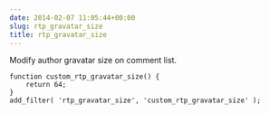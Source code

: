```yaml
---
date: 2014-02-07 11:05:44+00:00
slug: rtp_gravatar_size
title: rtp_gravatar_size
---
```


Modify author gravatar size on comment list.

    
    function custom_rtp_gravatar_size() {
        return 64;
    }
    add_filter( 'rtp_gravatar_size', 'custom_rtp_gravatar_size' );

